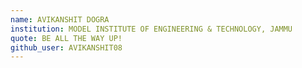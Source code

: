 ```yaml
---
name: AVIKANSHIT DOGRA
institution: MODEL INSTITUTE OF ENGINEERING & TECHNOLOGY, JAMMU
quote: BE ALL THE WAY UP!
github_user: AVIKANSHIT08
---
```

